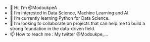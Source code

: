 - 👋 Hi, I’m @ModoukpeA
- 👀 I’m interested in Data Science, Machine Learning and AI.
- 🌱 I’m currently learning Python for Data Science.
- 💞️ I’m looking to collaborate on projects that can help me to build a strong foundation in the data-driven field.
- 📫 How to reach me : My twitter @Modoukpe_...

<!---
ModoukpeA/ModoukpeA is a ✨ special ✨ repository because its `README.md` (this file) appears on your GitHub profile.
You can click the Preview link to take a look at your changes.
--->
